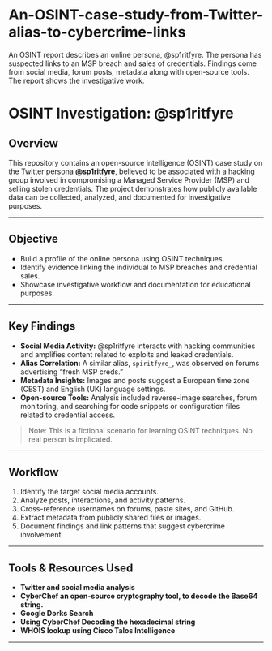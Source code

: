 # An-OSINT-case-study-from-Twitter-alias-to-cybercrime-links
An OSINT report describes an online persona, @sp1ritfyre. The persona has suspected links to an MSP breach and sales of credentials. Findings come from social media, forum posts, metadata along with open-source tools. The report shows the investigative work.

# OSINT Investigation: @sp1ritfyre

## Overview
This repository contains an open-source intelligence (OSINT) case study on the Twitter persona **@sp1ritfyre**, believed to be associated with a hacking group involved in compromising a Managed Service Provider (MSP) and selling stolen credentials. The project demonstrates how publicly available data can be collected, analyzed, and documented for investigative purposes.

---

## Objective
- Build a profile of the online persona using OSINT techniques.
- Identify evidence linking the individual to MSP breaches and credential sales.
- Showcase investigative workflow and documentation for educational purposes.

---

## Key Findings
- **Social Media Activity:** @sp1ritfyre interacts with hacking communities and amplifies content related to exploits and leaked credentials.
- **Alias Correlation:** A similar alias, `spiritfyre_`, was observed on forums advertising “fresh MSP creds.”
- **Metadata Insights:** Images and posts suggest a European time zone (CEST) and English (UK) language settings.
- **Open-source Tools:** Analysis included reverse-image searches, forum monitoring, and searching for code snippets or configuration files related to credential access.

> Note: This is a fictional scenario for learning OSINT techniques. No real person is implicated.

---

## Workflow
1. Identify the target social media accounts.
2. Analyze posts, interactions, and activity patterns.
3. Cross-reference usernames on forums, paste sites, and GitHub.
4. Extract metadata from publicly shared files or images.
5. Document findings and link patterns that suggest cybercrime involvement.

---

## Tools & Resources Used
- **Twitter and social media analysis**
- **CyberChef an open-source cryptography tool, to decode the Base64 string.**
- **Google Dorks Search**
- **Using CyberChef Decoding the hexadecimal string** 
- **WHOIS lookup using Cisco Talos Intelligence**

---



